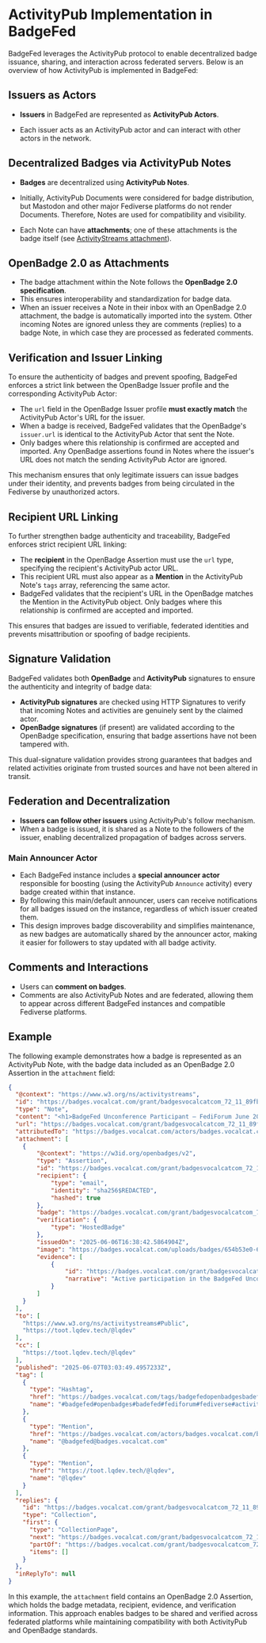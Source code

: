 # ActivityPub Implementation in BadgeFed

BadgeFed leverages the ActivityPub protocol to enable decentralized badge issuance, sharing, and interaction across federated servers. Below is an overview of how ActivityPub is implemented in BadgeFed:

## Issuers as Actors

- **Issuers** in BadgeFed are represented as **ActivityPub Actors**.

- Each issuer acts as an ActivityPub actor and can interact with other actors in the network.

## Decentralized Badges via ActivityPub Notes

- **Badges** are decentralized using **ActivityPub Notes**.

- Initially, ActivityPub Documents were considered for badge distribution, but Mastodon and other major Fediverse platforms do not render Documents. Therefore, Notes are used for compatibility and visibility.

- Each Note can have **attachments**; one of these attachments is the badge itself (see [ActivityStreams attachment](https://www.w3.org/TR/activitystreams-vocabulary/#dfn-attachment)).

## OpenBadge 2.0 as Attachments

- The badge attachment within the Note follows the **OpenBadge 2.0 specification**.
- This ensures interoperability and standardization for badge data.
- When an issuer receives a Note in their inbox with an OpenBadge 2.0 attachment, the badge is automatically imported into the system. Other incoming Notes are ignored unless they are comments (replies) to a badge Note, in which case they are processed as federated comments.

## Verification and Issuer Linking

To ensure the authenticity of badges and prevent spoofing, BadgeFed enforces a strict link between the OpenBadge Issuer profile and the corresponding ActivityPub Actor:

- The `url` field in the OpenBadge Issuer profile **must exactly match** the ActivityPub Actor's URL for the issuer.
- When a badge is received, BadgeFed validates that the OpenBadge's `issuer.url` is identical to the ActivityPub Actor that sent the Note.
- Only badges where this relationship is confirmed are accepted and imported. Any OpenBadge assertions found in Notes where the issuer's URL does not match the sending ActivityPub Actor are ignored.

This mechanism ensures that only legitimate issuers can issue badges under their identity, and prevents badges from being circulated in the Fediverse by unauthorized actors.

## Recipient URL Linking

To further strengthen badge authenticity and traceability, BadgeFed enforces strict recipient URL linking:

- The **recipient** in the OpenBadge Assertion must use the `url` type, specifying the recipient's ActivityPub actor URL.
- This recipient URL must also appear as a **Mention** in the ActivityPub Note's `tags` array, referencing the same actor.
- BadgeFed validates that the recipient's URL in the OpenBadge matches the Mention in the ActivityPub object. Only badges where this relationship is confirmed are accepted and imported.

This ensures that badges are issued to verifiable, federated identities and prevents misattribution or spoofing of badge recipients.

## Signature Validation

BadgeFed validates both **OpenBadge** and **ActivityPub** signatures to ensure the authenticity and integrity of badge data:

- **ActivityPub signatures** are checked using HTTP Signatures to verify that incoming Notes and activities are genuinely sent by the claimed actor.
- **OpenBadge signatures** (if present) are validated according to the OpenBadge specification, ensuring that badge assertions have not been tampered with.

This dual-signature validation provides strong guarantees that badges and related activities originate from trusted sources and have not been altered in transit.

## Federation and Decentralization

- **Issuers can follow other issuers** using ActivityPub's follow mechanism.
- When a badge is issued, it is shared as a Note to the followers of the issuer, enabling decentralized propagation of badges across servers.

### Main Announcer Actor

- Each BadgeFed instance includes a **special announcer actor** responsible for boosting (using the ActivityPub `Announce` activity) every badge created within that instance.
- By following this main/default announcer, users can receive notifications for all badges issued on the instance, regardless of which issuer created them.
- This design improves badge discoverability and simplifies maintenance, as new badges are automatically shared by the announcer actor, making it easier for followers to stay updated with all badge activity.

## Comments and Interactions

- Users can **comment on badges**.
- Comments are also ActivityPub Notes and are federated, allowing them to appear across different BadgeFed instances and compatible Fediverse platforms.

## Example

The following example demonstrates how a badge is represented as an ActivityPub Note, with the badge data included as an OpenBadge 2.0 Assertion in the `attachment` field:

```json
{
  "@context": "https://www.w3.org/ns/activitystreams",
  "id": "https://badges.vocalcat.com/grant/badgesvocalcatcom_72_11_89fb419013f52130e83e223663906b6b",
  "type": "Note",
  "content": "<h1>BadgeFed Unconference Participant – FediForum June 2025</h1>\r\n        \r\n        <p>The verified Badge was issued to <a href=\"https://toot.lqdev.tech/@lqdev\" class=\"u-url mention\">@<span>lqdev</span></a></p>\r\n\r\n        <p><strong>This badge recognizes active participation in the BadgeFed Unconference session held during FediForum's June 2025 event. \n\nBadgeFed is an initiative dedicated to exploring and advancing decentralized digital credentials within the Fediverse. \n\nThis session brought together innovators, educators, enthusiasts, curious raccoons, and technologists to collaboratively shape the future of open badges and verifiable credentials in decentralized networks.</strong></p>\r\n\r\n        <p>Earning Criteria: To earn this badge, participants must have:\n\n* Attended the BadgeFed Unconference session at FediForum June 2025.\n* Actively engaging by asking questions, commenting, leading discussions, or engaging meaningfully in collaborative activities.\n* Demonstrated a commitment to advancing decentralized credentialing systems within the open social web.. <br />\r\n        \r\n        <i>Issued on: 06/06/2025 16:38:42</i><br />\r\n        <i>Accepted On: 06/06/2025 16:39:10</i>\r\n        </p>\r\n        \r\n        <p>Verify the Badge <a href='https://badges.vocalcat.com/grant/badgesvocalcatcom_72_11_89fb419013f52130e83e223663906b6b'>here</a>.</p>\r\n\r\n        <p> <a href =\"https://badges.vocalcat.com/tags/badgefedopenbadgesbadefedfediforumfediverseactivitypub\" class=\"mention hashtag\" rel=\"tag\">#<span>badgefed#openbadges#badefed#fediforum#fediverse#activitypub</span></a></p>\r\n        ",
  "url": "https://badges.vocalcat.com/grant/badgesvocalcatcom_72_11_89fb419013f52130e83e223663906b6b",
  "attributedTo": "https://badges.vocalcat.com/actors/badges.vocalcat.com/badgefed",
  "attachment": [
    {
        "@context": "https://w3id.org/openbadges/v2",
        "type": "Assertion",
        "id": "https://badges.vocalcat.com/grant/badgesvocalcatcom_72_11_89fb419013f52130e83e223663906b6b/assertion",
        "recipient": {
            "type": "email",
            "identity": "sha256$REDACTED",
            "hashed": true
        },
        "badge": "https://badges.vocalcat.com/grant/badgesvocalcatcom_72_11_89fb419013f52130e83e223663906b6b/badgeclass",
        "verification": {
            "type": "HostedBadge"
        },
        "issuedOn": "2025-06-06T16:38:42.5864904Z",
        "image": "https://badges.vocalcat.com/uploads/badges/654b53e0-6162-4b66-949d-17d3ddf2af77.png",
        "evidence": [
            {
                "id": "https://badges.vocalcat.com/grant/badgesvocalcatcom_72_11_89fb419013f52130e83e223663906b6b/evidence",
                "narrative": "Active participation in the BadgeFed Unconference session at FediForum June 2025, including asking questions, commenting, leading discussions, or engaging meaningfully in collaborative activities."
            }
        ]
    }
  ],
  "to": [
    "https://www.w3.org/ns/activitystreams#Public",
    "https://toot.lqdev.tech/@lqdev"
  ],
  "cc": [
    "https://toot.lqdev.tech/@lqdev"
  ],
  "published": "2025-06-07T03:03:49.4957233Z",
  "tag": [
    {
      "type": "Hashtag",
      "href": "https://badges.vocalcat.com/tags/badgefedopenbadgesbadefedfediforumfediverseactivitypub",
      "name": "#badgefed#openbadges#badefed#fediforum#fediverse#activitypub"
    },
    {
      "type": "Mention",
      "href": "https://badges.vocalcat.com/actors/badges.vocalcat.com/badgefed",
      "name": "@badgefed@badges.vocalcat.com"
    },
    {
      "type": "Mention",
      "href": "https://toot.lqdev.tech/@lqdev",
      "name": "@lqdev"
    }
  ],
  "replies": {
    "id": "https://badges.vocalcat.com/grant/badgesvocalcatcom_72_11_89fb419013f52130e83e223663906b6b/comments/",
    "type": "Collection",
    "first": {
      "type": "CollectionPage",
      "next": "https://badges.vocalcat.com/grant/badgesvocalcatcom_72_11_89fb419013f52130e83e223663906b6b/comments/?page=true",
      "partOf": "https://badges.vocalcat.com/grant/badgesvocalcatcom_72_11_89fb419013f52130e83e223663906b6b/comments/",
      "items": []
    }
  },
  "inReplyTo": null
}
```

In this example, the `attachment` field contains an OpenBadge 2.0 Assertion, which holds the badge metadata, recipient, evidence, and verification information. This approach enables badges to be shared and verified across federated platforms while maintaining compatibility with both ActivityPub and OpenBadge standards.